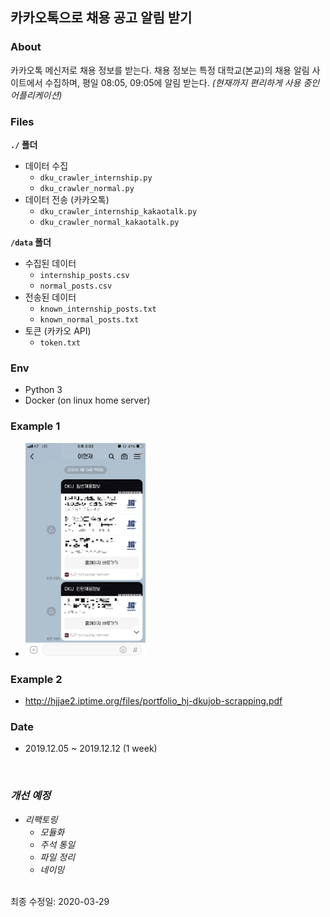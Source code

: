 ## 카카오톡으로 채용 공고 알림 받기

### About
카카오톡 메신저로 채용 정보를 받는다. 채용 정보는 특정 대학교(본교)의 채용 알림 사이트에서 수집하며, 평일 08:05, 09:05에 알림 받는다. 
*(현재까지 편리하게 사용 중인 어플리케이션)*

### Files
**`./` 폴더**
- 데이터 수집
  - `dku_crawler_internship.py`
  - `dku_crawler_normal.py`
- 데이터 전송 (카카오톡)
  - `dku_crawler_internship_kakaotalk.py`
  - `dku_crawler_normal_kakaotalk.py`


**`/data` 폴더**
- 수집된 데이터
  - `internship_posts.csv`
  - `normal_posts.csv`
- 전송된 데이터
  - `known_internship_posts.txt`
  - `known_normal_posts.txt`
- 토큰 (카카오 API)
  - `token.txt`

### Env
- Python 3
- Docker (on linux home server)

### Example 1
- <img src="./image/example01.jpg" width="40%" height="40%">

### Example 2
- http://hjjae2.iptime.org/files/portfolio_hj-dkujob-scrapping.pdf

### Date
- 2019.12.05 ~ 2019.12.12 (1 week)

<br>

### *개선 예정*
- *리팩토링*
  - *모듈화*
  - *주석 통일*
  - *파일 정리*
  - *네이밍*

<br>
최종 수정일: 2020-03-29
